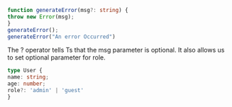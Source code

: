 ```ts
function generateError(msg?: string) {
throw new Error(msg);
}
generateError();
generateError("An error Occurred")
```

The ? operator tells Ts that the msg parameter is optional.
It also allows us to set optional parameter for role.

```ts
type User {
name: string;
age: number;
role?: 'admin' | 'guest'
}
```